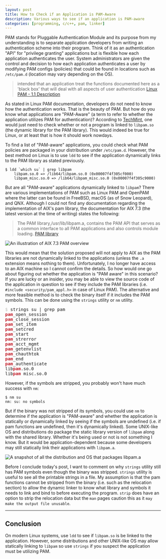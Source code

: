 ```yaml
---
layout: post
title: How to Check if an Application is PAM-Aware
description: Various ways to see if an application is PAM-aware 
categories: [programming, c/c++, pam, linker]
---
```


PAM stands for Pluggable Authentication Module and its purpose from my understanding 
is to separate application developers from writing an authentication scheme into their 
program. Think of it as an authentication "API" for "privilege granting" applications but 
is flexible how each application authenticates the user. System administrators 
are given the control and decision to how each application authenticates a user by modifying 
PAM configs (policies) that could be found in locations such as `/etc/pam.d` (location may vary depending 
on the OS).

> intended that an application treat the functions documented here as a 'black box' that will deal with all aspects of user authentication 
> [Linux PAM - 1.1 Description](http://www.linux-pam.org/Linux-PAM-html/adg-introduction-description.html)

As stated in Linux PAM documentation, developers do not need to know how the authentication works. 
That is the beauty of PAM. But how do you know what applications are "PAM-Aware" (a term to refer 
to whether the application utilizes PAM for authentication)? According to [TechMint](https://www.tecmint.com/configure-pam-in-centos-ubuntu-linux/), 
one would just need to check whether or not a program is linked to `libpam.so` (the dynamic library for the PAM library). 
This would indeed be true for Linux, or at least that is how it should work nowdays.

To find a list of "PAM-aware" applications, you could check what PAM policies are packaged in your distribution under `/etc/pam.d`. However, 
the best method on Linux is to use `ldd` to see if the application dynamically links to the PAM library as stated previously. 

```
$ ldd `which su` | grep libpam
	libpam.so.0 => /lib64/libpam.so.0 (0x00007f4f305cf000)
	libpam_misc.so.0 => /lib64/libpam_misc.so.0 (0x00007f4f305c9000)
```

But are all "PAM-aware" applications dynamically linked to `libpam`?
There are various implementations of PAM such as Linux PAM and OpenPAM where the latter can be found in FreeBSD, macOS (as of Snow Leopard), 
and QNX. Although I could not find any documentation regarding the implementation of AIX's pam library, the documentation for AIX 7.3 (the 
latest version at the time of writing) states the following:

> The PAM library,/usr/lib/libpam.a, contains the PAM API that serves as a common interface to all PAM applications and also controls module loading. 
> [PAM library](https://www.ibm.com/docs/en/aix/7.3?topic=modules-pam-library)

![An illustration of AIX 7.3 PAM overview](https://www.ibm.com/docs/en/ssw_aix_73/security/pam.jpg)

This would mean that the solution proposed will not apply to AIX as the PAM libraries are not dynamically linked to the applications 
(unless the `.a` extension means nothing to them). Unfortunately, I no longer have access to an AIX machine so I cannot confirm the details.
So how would one go about figuring out whether the application is "PAM aware" in this scenario? If you are lucky or an insider, you may be 
able to view the source code of the application in question to see if they include the PAM libraries (i.e. `#include <security/pam_appl.h>` in 
case of Linux PAM). The alternative and more feasible method is to check the binary itself if it includes the PAM symbols. This can be done 
using the `strings` utility or `nm` utility.

<pre class = "highlight"><font color="#D0CFCC"><b>$ </b></font>strings su | grep pam
<font color="#C01C28"><b>pam</b></font>_open_session
<font color="#C01C28"><b>pam</b></font>_close_session
<font color="#C01C28"><b>pam</b></font>_set_item
<font color="#C01C28"><b>pam</b></font>_setcred
<font color="#C01C28"><b>pam</b></font>_start
<font color="#C01C28"><b>pam</b></font>_strerror
<font color="#C01C28"><b>pam</b></font>_acct_mgmt
<font color="#C01C28"><b>pam</b></font>_getenvlist
<font color="#C01C28"><b>pam</b></font>_chauthtok
<font color="#C01C28"><b>pam</b></font>_end
<font color="#C01C28"><b>pam</b></font>_authenticate
lib<font color="#C01C28"><b>pam</b></font>.so.0
lib<font color="#C01C28"><b>pam</b></font>_misc.so.0
</pre>

However, if the symbols are stripped, you probably won't have much success with `nm`:
```
$ nm su
nm: su: no symbols
```

But if the binary was not stripped of its symbols, you could use `nm` to determine 
if the application is "PAM-aware" and whether the application is statically or dynamically 
linked by seeing if the symbols are undefined (i.e. if pam functions are undefined, then 
it's dynamically linked). Some UNIX-like OS and distributions do 
package the static library version of `libpam` along with the shared library. Whether it's 
being used or not is not something I know. But it would be application-dependent because 
some developers may still statically link their applications with `libpam.a`.

![A snapshot of all the distribution and OS that packages `libpam.a`](../assets/programming/libpam-static-pkg.png)

Before I conclude today's post, I want to comment on why `strings` utility still has PAM symbols even though the 
binary was stripped. `strings` utility is useful to see all the printable strings in a file. 
My assumption is that the pam functions cannot be stripped from the binary (i.e. such as the relocation section) to allow the dynamic 
linker to know what library and symbols it needs to link and bind to before executing the program. 
`strip` does have an option to strip the relocation data but the `man` pages caution this as it 
`may make the output file unusable`.

---

## Conclusion

On modern Linux systems, use `ldd` to see if `libpam.so` is be linked to the application. However, some distributions 
and other UNIX-like OS may allow statically linking to `libpam` so use `strings` if you suspect the application must 
be utilizing PAM. 
